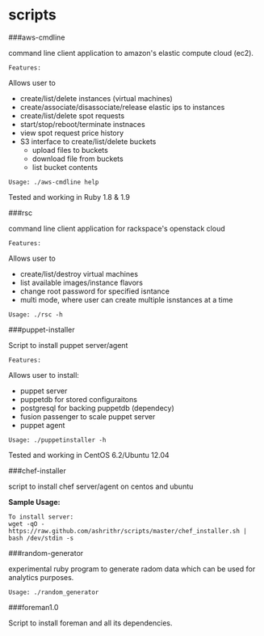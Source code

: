 scripts
=======

###aws-cmdline

command line client application to amazon's elastic compute cloud (ec2).

`Features:`

Allows user to

- create/list/delete instances (virtual machines)
- create/associate/disassociate/release elastic ips to instances
- create/list/delete spot requests
- start/stop/reboot/terminate instnaces
- view spot request price history
- S3 interface to create/list/delete buckets
  - upload files to buckets
  - download file from buckets
  - list bucket contents

`Usage: ./aws-cmdline help`

Tested and working in Ruby 1.8 & 1.9

###rsc

command line client application for rackspace's openstack cloud

`Features:`

Allows user to

- create/list/destroy virtual machines
- list available images/instance flavors
- change root password for specified isntance
- multi mode, where user can create multiple isnstances at a time

`Usage: ./rsc -h`

###puppet-installer

Script to install puppet server/agent

`Features:`

Allows user to install:

- puppet server
- puppetdb for stored configuraitons
- postgresql for backing puppetdb (dependecy)
- fusion passenger to scale puppet server
- puppet agent

`Usage: ./puppetinstaller -h`

Tested and working in CentOS 6.2/Ubuntu 12.04

###chef-installer

script to install chef server/agent on centos and ubuntu

**Sample Usage:**

```
To install server:
wget -qO - https://raw.github.com/ashrithr/scripts/master/chef_installer.sh | bash /dev/stdin -s
```

###random-generator

experimental ruby program to generate radom data which can be used for analytics purposes.

`Usage: ./random_generator`


###foreman1.0

Script to install foreman and all its dependencies.
